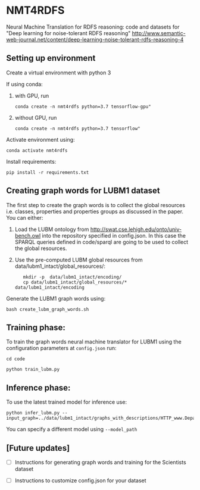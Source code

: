 # NMT4RDFS
Neural Machine Translation for RDFS reasoning: code and datasets for "Deep learning for noise-tolerant RDFS reasoning" http://www.semantic-web-journal.net/content/deep-learning-noise-tolerant-rdfs-reasoning-4

## Setting up environment
Create a virtual environment with python 3 

If using conda:
1. with GPU, run 

    ```conda create -n nmt4rdfs python=3.7 tensorflow-gpu"```
2. without GPU, run 
    
    ```conda create -n nmt4rdfs python=3.7 tensorflow"```

  Activate environment using: 
    
  ```conda activate nmt4rdfs```
    
    
Install requirements: 

   ```pip install -r requirements.txt```
    
## Creating graph words for LUBM1 dataset
 
 The first step to create the graph words is to collect the global resources i.e. classes, properties and properties groups as discussed in the paper. 
 You can either:
  1. Load the LUBM ontology from http://swat.cse.lehigh.edu/onto/univ-bench.owl into the repository specified in config.json. In this case the SPARQL queries defined in code/sparql are going to be used to collect the global resources.
  2. Use the pre-computed LUBM global resources from data/lubm1_intact/global_resources/: 
  
     ```
        mkdir -p  data/lubm1_intact/encoding/
        cp data/lubm1_intact/global_resources/* data/lubm1_intact/encoding
        ```
  
 Generate the LUBM1 graph words using: 
  
  ```bash create_lubm_graph_words.sh ``` 
  
  
## Training phase: 
To train the graph words neural machine translator for LUBM1 using the configuration parameters at ``config.json`` run:

```cd code```

```python train_lubm.py``` 

## Inference phase:

To use the latest trained model for inference use:

```
python infer_lubm.py --input_graph=../data/lubm1_intact/graphs_with_descriptions/HTTP_www.Department0.University0.edu_AssistantProfessor0.nt
```

You can specify a different model using ```--model_path ```

## [Future updates]
- [ ] Instructions for generating graph words and training for the Scientists dataset
- [ ] Instructions to customize config.json for your dataset



